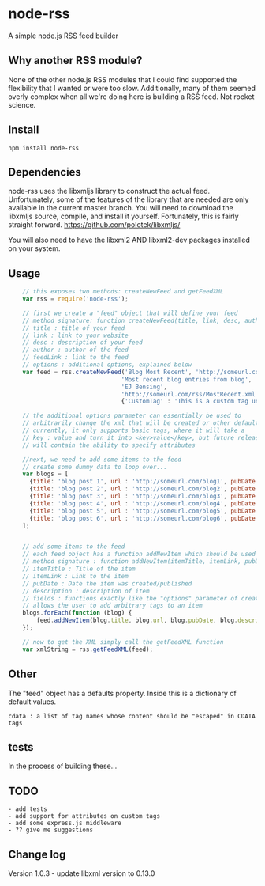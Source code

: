 # node-rss

A simple node.js RSS feed builder

## Why another RSS module?

None of the other node.js RSS modules that I could find supported the flexibility that I wanted or were too slow. Additionally, many of them seemed overly complex when all we're doing here is building a RSS feed. Not rocket science.

## Install

    npm install node-rss

## Dependencies

node-rss uses the libxmljs library to construct the actual feed.
Unfortunately, some of the features of the library that are needed are only available in the current master branch. You will need to download the libxmljs source, compile, and install it yourself. Fortunately, this is fairly straight forward. https://github.com/polotek/libxmljs/

You will also need to have the libxml2 AND libxml2-dev packages installed on your system.

## Usage
```javascript
    // this exposes two methods: createNewFeed and getFeedXML
    var rss = require('node-rss');

    // first we create a "feed" object that will define your feed
    // method signature: function createNewFeed(title, link, desc, author, feedLink, options)
    // title : title of your feed
    // link : link to your website
    // desc : description of your feed
    // author : author of the feed
    // feedLink : link to the feed
    // options : additional options, explained below
    var feed = rss.createNewFeed('Blog Most Recent', 'http://someurl.com/',
                                'Most recent blog entries from blog',
                                'EJ Bensing',
                                'http://someurl.com/rss/MostRecent.xml',
                                {'CustomTag' : 'This is a custom tag under the channel tag!' });

    // the additional options parameter can essentially be used to
    // arbitrarily change the xml that will be created or other defaults.
    // currently, it only supports basic tags, where it will take a
    // key : value and turn it into <key>value</key>, but future releases
    // will contain the ability to specify attributes

    //next, we need to add some items to the feed
    // create some dummy data to loop over...
    var blogs = [
      {title: 'blog post 1', url : 'http://someurl.com/blog1', pubDate : new Date(), description: 'this is a description' },
      {title: 'blog post 2', url : 'http://someurl.com/blog2', pubDate : new Date(), description: 'this is a description' },
      {title: 'blog post 3', url : 'http://someurl.com/blog3', pubDate : new Date(), description: 'this is a description' },
      {title: 'blog post 4', url : 'http://someurl.com/blog4', pubDate : new Date(), description: 'this is a description' },
      {title: 'blog post 5', url : 'http://someurl.com/blog5', pubDate : new Date(), description: 'this is a description' },
      {title: 'blog post 6', url : 'http://someurl.com/blog6', pubDate : new Date(), description: 'this is a description' },
    ];


    // add some items to the feed
    // each feed object has a function addNewItem which should be used for adding new items
    // method signature : function addNewItem(itemTitle, itemLink, pubDate, description, fields)
    // itemTitle : Title of the item
    // itemLink : Link to the item
    // pubDate : Date the item was created/published
    // description : description of item
    // fields : functions exactly like the "options" parameter of createNewFeed,
    // allows the user to add arbitrary tags to an item
    blogs.forEach(function (blog) {
        feed.addNewItem(blog.title, blog.url, blog.pubDate, blog.description, {});
    });

    // now to get the XML simply call the getFeedXML function
    var xmlString = rss.getFeedXML(feed);
```
## Other

The "feed" object has a defaults property. Inside this is a dictionary of default values.

    cdata : a list of tag names whose content should be "escaped" in CDATA tags

## tests

In the process of building these...

## TODO

    - add tests
    - add support for attributes on custom tags
    - add some express.js middleware
    - ?? give me suggestions

## Change log

Version 1.0.3
    - update libxml version to 0.13.0
